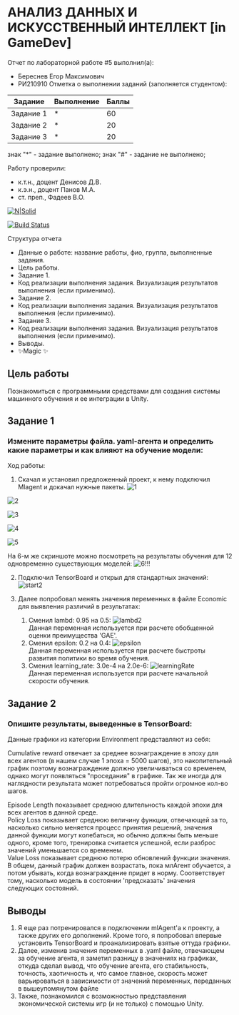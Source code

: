 # АНАЛИЗ ДАННЫХ И ИСКУССТВЕННЫЙ ИНТЕЛЛЕКТ [in GameDev]
Отчет по лабораторной работе #5 выполнил(а):
- Береснев Егор Максимович
- РИ210910
Отметка о выполнении заданий (заполняется студентом):

| Задание | Выполнение | Баллы |
| ------ | ------ | ------ |
| Задание 1 | * | 60 |
| Задание 2 | * | 20 |
| Задание 3 | * | 20 |

знак "*" - задание выполнено; знак "#" - задание не выполнено;

Работу проверили:
- к.т.н., доцент Денисов Д.В.
- к.э.н., доцент Панов М.А.
- ст. преп., Фадеев В.О.

[![N|Solid](https://cldup.com/dTxpPi9lDf.thumb.png)](https://nodesource.com/products/nsolid)

[![Build Status](https://travis-ci.org/joemccann/dillinger.svg?branch=master)](https://travis-ci.org/joemccann/dillinger)

Структура отчета

- Данные о работе: название работы, фио, группа, выполненные задания.
- Цель работы.
- Задание 1.
- Код реализации выполнения задания. Визуализация результатов выполнения (если применимо).
- Задание 2.
- Код реализации выполнения задания. Визуализация результатов выполнения (если применимо).
- Задание 3.
- Код реализации выполнения задания. Визуализация результатов выполнения (если применимо).
- Выводы.
- ✨Magic ✨

## Цель работы
Познакомиться с программными средствами для создания системы машинного обучения и ее интеграции в Unity.

## Задание 1
### Измените параметры файла. yaml-агента и определить какие параметры и как влияют на обучение модели:
Ход работы:
1) Скачал и установил предложенный проект, к нему подключил Mlagent и докачал нужные пакеты. 
![1](https://user-images.githubusercontent.com/113898917/204819183-b67ec5df-9396-4611-b3f6-28919184e651.png)


![2](https://user-images.githubusercontent.com/113898917/204819208-3eb8ecfe-b27a-4f59-90ca-253c568ba2df.png)


![3](https://user-images.githubusercontent.com/113898917/204819223-24e365cc-3ede-40f9-be11-8a2758d5fc95.png)


![4](https://user-images.githubusercontent.com/113898917/204819236-146d2c48-0041-40b3-bb10-b71fa7a1d683.png)


![5](https://user-images.githubusercontent.com/113898917/204819245-bb5d5ce1-5374-463f-aa47-6e34f4d1e8bf.png)

На 6-м же скриншоте можно посмотреть на результаты обучения для 12 одновременно существующих моделей:
![6!!!](https://user-images.githubusercontent.com/113898917/204819257-2c1f144b-dc59-44ed-b05f-3d773074d8ab.png)

2) Подключил TensorBoard и открыл для стандартных значений:
![start2](https://user-images.githubusercontent.com/113898917/204826862-2e91d56b-34b8-41f6-91ec-4fe7c168eea8.png)

3) Далее попробовал менять значения переменных в файле Economic для выявления различий в результатах:
   1. Сменил lambd: 0.95 на 0.5:
   ![lambd2](https://user-images.githubusercontent.com/113898917/204827273-43d86900-a9b6-4024-b897-4d39285e6d1c.png)                                  
   Данная переменная используется при расчете обобщенной оценки преимущества 'GAE'.
   2. Сменил epsilon: 0.2 на 0.4:
   ![epsilon](https://user-images.githubusercontent.com/113898917/204833358-49c8e16d-9065-4d21-b95f-cb88cbf7c66b.png)                                  
   Данная переменная используется при расчете быстроты развития политики во время обучения.
   3. Сменил learning_rate: 3.0e-4 на 2.0e-6:
   ![learningRate](https://user-images.githubusercontent.com/113898917/204835474-b3022a47-1c33-4900-a3af-7c9df8579099.png)                                 
   Данная переменная используется при расчете начальной скорости обучения.


## Задание 2
### Опишите результаты, выведенные в TensorBoard:
   Данные графики из категории Environment представляют из себя:

   Cumulative reward отвечает за среднее вознаграждение в эпоху для всех агентов (в нашем случае 1 эпоха = 5000 шагов), это накопительный график поэтому вознаграждение должно увеличиваться со временем, однако могут появляться "проседания" в графике. Так же иногда для наглядности результата может потребоваться пройти огромное кол-во шагов.                                                                                                                                                                                               
   
   Episode Length показывает cреднюю длительность каждой эпохи для всех агентов в данной среде.                                                                                     
   Policy Loss показывает среднюю величину функции, отвечающей за то, насколько сильно меняется процесс принятия решений, значения данной функции могут колебаться, но обычно должны быть меньше одного, кроме того, тренировка считается успешной, если разброс значений уменьшается со временем.                                                                     
   Value Loss показывает cреднюю потерю обновлений функции значения. В общем, данный график должен возрастать, пока млАгент обучается, а потом убывать, когда вознаграждение придет в норму. Соответствует тому, насколько модель в состоянии 'предсказать' значения следующих состояний.
## Выводы
   1. Я еще раз потренировался в подключении mlAgent'a к проекту, а также других его дополнений. Кроме того, я попробовал впервые установить TensorBoard и проанализировать взятые оттуда графики.
   2. Далее, изменив значения переменных в .yaml файле, отвечающем за обучение агента, я заметил разницу в значениях на графиках, откуда сделал вывод, что обучение агента, его стабильность, точность, хаотичность и, что самое главное, скорость может варьироваться в зависимости от значений переменных, переданных в вышеупомянутом файле
   3. Также, познакомился с возможностью представления экономической системы игр (и не только) с помощью Unity.
